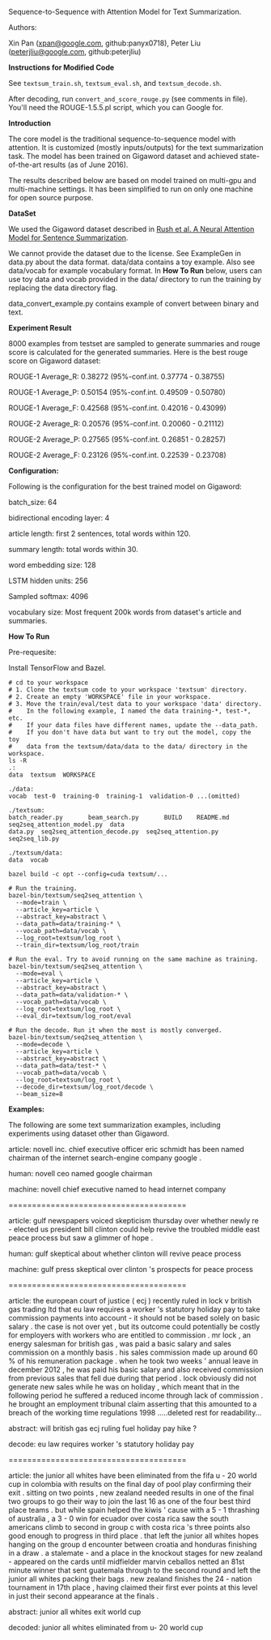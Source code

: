 Sequence-to-Sequence with Attention Model for Text Summarization.

Authors:

Xin Pan (xpan@google.com, github:panyx0718),
Peter Liu (peterjliu@google.com, github:peterjliu)

<b>Instructions for Modified Code</b>

See `textsum_train.sh`, `textsum_eval.sh`, and `textsum_decode.sh`.

After decoding, run `convert_and_score_rouge.py` (see comments in file).
You'll need  the ROUGE-1.5.5.pl script, which you can Google for.

<b>Introduction</b>

The core model is the traditional sequence-to-sequence model with attention.
It is customized (mostly inputs/outputs) for the text summarization task. The
model has been trained on Gigaword dataset and achieved state-of-the-art
results (as of June 2016).

The results described below are based on model trained on multi-gpu and
multi-machine settings. It has been simplified to run on only one machine
for open source purpose.

<b>DataSet</b>

We used the Gigaword dataset described in [Rush et al. A Neural Attention Model
for Sentence Summarization](https://arxiv.org/abs/1509.00685).

We cannot provide the dataset due to the license. See ExampleGen in data.py
about the data format. data/data contains a toy example. Also see data/vocab
for example vocabulary format. In <b>How To Run</b> below, users can use toy
data and vocab provided in the data/ directory to run the training by replacing
the data directory flag.

data_convert_example.py contains example of convert between binary and text.


<b>Experiment Result</b>

8000 examples from testset are sampled to generate summaries and rouge score is
calculated for the generated summaries. Here is the best rouge score on
Gigaword dataset:

ROUGE-1 Average_R: 0.38272 (95%-conf.int. 0.37774 - 0.38755)

ROUGE-1 Average_P: 0.50154 (95%-conf.int. 0.49509 - 0.50780)

ROUGE-1 Average_F: 0.42568 (95%-conf.int. 0.42016 - 0.43099)

ROUGE-2 Average_R: 0.20576 (95%-conf.int. 0.20060 - 0.21112)

ROUGE-2 Average_P: 0.27565 (95%-conf.int. 0.26851 - 0.28257)

ROUGE-2 Average_F: 0.23126 (95%-conf.int. 0.22539 - 0.23708)

<b>Configuration:</b>

Following is the configuration for the best trained model on Gigaword:

batch_size: 64

bidirectional encoding layer: 4

article length: first 2 sentences, total words within 120.

summary length: total words within 30.

word embedding size: 128

LSTM hidden units: 256

Sampled softmax: 4096

vocabulary size: Most frequent 200k words from dataset's article and summaries.

<b>How To Run</b>

Pre-requesite:

Install TensorFlow and Bazel.

```shell
# cd to your workspace
# 1. Clone the textsum code to your workspace 'textsum' directory.
# 2. Create an empty 'WORKSPACE' file in your workspace.
# 3. Move the train/eval/test data to your workspace 'data' directory.
#    In the following example, I named the data training-*, test-*, etc.
#    If your data files have different names, update the --data_path.
#    If you don't have data but want to try out the model, copy the toy
#    data from the textsum/data/data to the data/ directory in the workspace.
ls -R
.:
data  textsum  WORKSPACE

./data:
vocab  test-0  training-0  training-1  validation-0 ...(omitted)

./textsum:
batch_reader.py       beam_search.py       BUILD    README.md                    seq2seq_attention_model.py  data
data.py  seq2seq_attention_decode.py  seq2seq_attention.py        seq2seq_lib.py

./textsum/data:
data  vocab

bazel build -c opt --config=cuda textsum/...

# Run the training.
bazel-bin/textsum/seq2seq_attention \
  --mode=train \
  --article_key=article \
  --abstract_key=abstract \
  --data_path=data/training-* \
  --vocab_path=data/vocab \
  --log_root=textsum/log_root \
  --train_dir=textsum/log_root/train

# Run the eval. Try to avoid running on the same machine as training.
bazel-bin/textsum/seq2seq_attention \
  --mode=eval \
  --article_key=article \
  --abstract_key=abstract \
  --data_path=data/validation-* \
  --vocab_path=data/vocab \
  --log_root=textsum/log_root \
  --eval_dir=textsum/log_root/eval

# Run the decode. Run it when the most is mostly converged.
bazel-bin/textsum/seq2seq_attention \
  --mode=decode \
  --article_key=article \
  --abstract_key=abstract \
  --data_path=data/test-* \
  --vocab_path=data/vocab \
  --log_root=textsum/log_root \
  --decode_dir=textsum/log_root/decode \
  --beam_size=8
```


<b>Examples:</b>

The following are some text summarization examples, including experiments
using dataset other than Gigaword.

article: novell inc. chief executive officer eric schmidt has been named chairman of the internet search-engine company google .

human: novell ceo named google chairman

machine:  novell chief executive named to head internet company

======================================

article: gulf newspapers voiced skepticism thursday over whether newly re - elected us president bill clinton could help revive the troubled middle east peace process but saw a glimmer of hope .

human: gulf skeptical about whether clinton will revive peace process

machine:  gulf press skeptical over clinton 's prospects for peace process

======================================

article:  the european court of justice ( ecj ) recently ruled in lock v british gas trading ltd that eu law requires a worker 's statutory holiday pay to take commission payments into account - it should not be based solely on basic salary . the case is not over yet , but its outcome could potentially be costly for employers with workers who are entitled to commission . mr lock , an energy salesman for british gas , was paid a basic salary and sales commission on a monthly basis . his sales commission made up around 60 % of his remuneration package . when he took two weeks ' annual leave in december 2012 , he was paid his basic salary and also received commission from previous sales that fell due during that period . lock obviously did not generate new sales while he was on holiday , which meant that in the following period he suffered a reduced income through lack of commission . he brought an employment tribunal claim asserting that this amounted to a breach of the working time regulations 1998 .....deleted rest for readability...

abstract: will british gas ecj ruling fuel holiday pay hike ?

decode: eu law requires worker 's statutory holiday pay 

======================================

article:  the junior all whites have been eliminated from the fifa u - 20 world cup in colombia with results on the final day of pool play confirming their exit . sitting on two points , new zealand needed results in one of the final two groups to go their way to join the last 16 as one of the four best third place teams . but while spain helped the kiwis ' cause with a 5 - 1 thrashing of australia , a 3 - 0 win for ecuador over costa rica saw the south americans climb to second in group c with costa rica 's three points also good enough to progress in third place . that left the junior all whites hopes hanging on the group d encounter between croatia and honduras finishing in a draw . a stalemate - and a place in the knockout stages for new zealand - appeared on the cards until midfielder marvin ceballos netted an 81st minute winner that sent guatemala through to the second round and left the junior all whites packing their bags . new zealand finishes the 24 - nation tournament in 17th place , having claimed their first ever points at this level in just their second appearance at the finals .

abstract: junior all whites exit world cup

decoded:  junior all whites eliminated from u- 20 world cup

